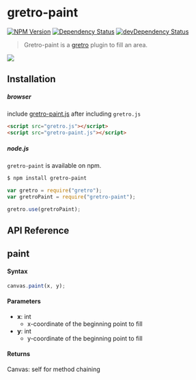 # gretro-paint
[![NPM Version](http://img.shields.io/npm/v/gretro-paint.svg?style=flat)](https://www.npmjs.org/package/gretro-paint)
[![Dependency Status](http://img.shields.io/david/mohayonao/gretro-paint.svg?style=flat)](https://david-dm.org/mohayonao/gretro-paint)
[![devDependency Status](http://img.shields.io/david/dev/mohayonao/gretro-paint.svg?style=flat)](https://david-dm.org/mohayonao/gretro-paint)

> Gretro-paint is a [gretro](https://github.com/mohayonao/gretro) plugin to fill an area.

![](https://raw.githubusercontent.com/mohayonao/gretro-paint/master/examples/example.png)

## Installation

##### browser

include [gretro-paint.js](https://raw.githubusercontent.com/mohayonao/gretro-paint/master/gretro-paint.js) after including `gretro.js`

```html
<script src="gretro.js"></script>
<script src="gretro-paint.js"></script>
```

##### node.js

`gretro-paint` is available on npm.

```sh
$ npm install gretro-paint
```

```javascript
var gretro = require("gretro");
var gretroPaint = require("gretro-paint");

gretro.use(gretroPaint);
```

## API Reference

## paint

#### Syntax

```javascript
canvas.paint(x, y);
```

#### Parameters

  - **x**: int
    - x-coordinate of the beginning point to fill
  - **y**: int
    - y-coordinate of the beginning point to fill

#### Returns

  Canvas: self for method chaining
